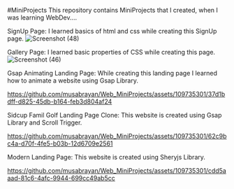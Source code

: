 #MiniProjects
This repository contains MiniProjects that I created, when I was learning WebDev....

SignUp Page:
I learned basics of html and css while creating this SignUp page.
![Screenshot (48)](https://github.com/musabrayan/Web_MiniProjects/assets/109735301/5edc4b8b-1488-40ef-b3e4-855abd1811e1)



Gallery Page:
I learned basic properties of CSS while creating this page.
![Screenshot (46)](https://github.com/musabrayan/Web_MiniProjects/assets/109735301/af459a61-a6aa-487e-963a-aec3a57e3443)




Gsap Animating Landing Page:
While creating this landing page I learned how to animate a website using Gsap Library.


https://github.com/musabrayan/Web_MiniProjects/assets/109735301/37d1bdff-d825-45db-b164-feb3d804af24





Sidcup Famil Golf Landing Page Clone:
This website is created using Gsap Library and Scroll Trigger.


https://github.com/musabrayan/Web_MiniProjects/assets/109735301/62c9bc4a-d70f-4fe5-b03b-12d6709e2561

Modern Landing Page:
This website is created using Sheryjs Library.


https://github.com/musabrayan/Web_MiniProjects/assets/109735301/cdd5aaad-81c6-4afc-9944-699cc49ab5cc










